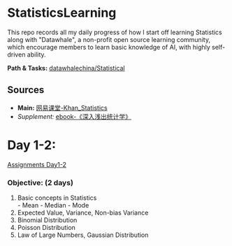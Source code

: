 # StatisticsLearning
This repo records all my daily progress of how I start off learning Statistics along with "Datawhale", a non-profit open source learning community, which encourage members to learn basic knowledge of AI, with highly self-driven ability.

**Path & Tasks:**  [datawhalechina/Statistical](https://github.com/datawhalechina/Statistical)

## Sources
- **Main:** [网易课堂-Khan_Statistics](http://open.163.com/special/Khan/khstatistics.html)
- *Supplement:* [ebook-《深入浅出统计学》](https://pan.baidu.com/s/1dCV6rrOWZU-deKxAoectGA)

# Day 1-2:
[Assignments Day1-2](https://pyabecedarian.github.io/StatisticsLearning/Day1-2.html)  

### Objective: (2 days)
  1. Basic concepts in Statistics  
    - Mean
    - Median
    - Mode
  2. Expected Value, Variance, Non-bias Variance
  3. Binomial Distribution
  4. Poisson Distribution
  5. Law of Large Numbers, Gaussian Distribution
